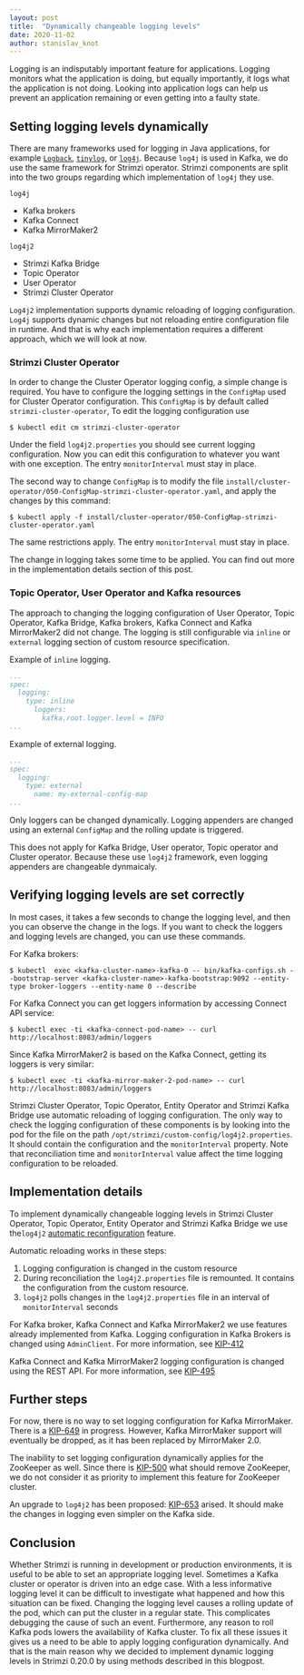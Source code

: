 ```yaml
---
layout: post
title:  "Dynamically changeable logging levels"
date: 2020-11-02
author: stanislav_knot
---
```


Logging is an indisputably important feature for applications.
Logging monitors what the application is doing, but equally importantly,  it logs what the application is not doing. 
Looking into application logs can help us prevent an application remaining or even getting into a faulty state.

<!--more-->


## Setting logging levels dynamically

There are many frameworks used for logging in Java applications, for example [`Logback`](http://logback.qos.ch/), [`tinylog`](https://tinylog.org/v2/), or [`log4j`](http://logging.apache.org/log4j/2.x/index.html).
Because `log4j` is used in Kafka, we do use the same framework for Strimzi operator. 
Strimzi components are split into the two groups regarding which implementation of `log4j` they use. 

`log4j`
- Kafka brokers
- Kafka Connect
- Kafka MirrorMaker2

`log4j2`
- Strimzi Kafka Bridge
- Topic Operator
- User Operator
- Strimzi Cluster Operator

`Log4j2` implementation supports dynamic reloading of logging configuration.
`Log4j` supports dynamic changes but not reloading entire configuration file in runtime.
And that is why each implementation requires a different approach, which we will look at now.

### Strimzi Cluster Operator

In order to change the Cluster Operator logging config, a simple change is required.
You have to configure the logging settings in the `ConfigMap` used for Cluster Operator configuration.
This `ConfigMap` is by default called `strimzi-cluster-operator`,
To edit the logging configuration use
```
$ kubectl edit cm strimzi-cluster-operator
```

Under the field `log4j2.properties` you should see current logging configuration.
Now you can edit this configuration to whatever you want with one exception.
The entry `monitorInterval` must stay in place.

The second way to change `ConfigMap` is to modify the file `install/cluster-operator/050-ConfigMap-strimzi-cluster-operator.yaml`, and apply the changes by this command:

```
$ kubectl apply -f install/cluster-operator/050-ConfigMap-strimzi-cluster-operator.yaml
```

The same restrictions apply.
The entry `monitorInterval` must stay in place.

The change in logging takes some time to be applied. 
You can find out more in the implementation details section of this post.

### Topic Operator, User Operator and Kafka resources

The approach to changing the logging configuration of User Operator, Topic Operator, Kafka Bridge, Kafka brokers, Kafka Connect and Kafka MirrorMaker2 did not change.
The logging is still configurable via `inline` or `external` logging section of custom resource specification.

Example of `inline` logging.
```yaml
...
spec:
  logging:
    type: inline
      loggers:
        kafka.root.logger.level = INFO
...
```

Example of external logging.
```yaml
...
spec:
  logging:
    type: external
      name: my-external-config-map
...
```

Only loggers can be changed dynamically.
Logging appenders are changed using an external `ConfigMap` and the rolling update is triggered.

This does not apply for Kafka Bridge, User operator, Topic operator and Cluster operator.
Because these use `log4j2` framework, even logging appenders are changeable dynmaicaly.


## Verifying logging levels are set correctly

In most cases, it takes a few seconds to change the logging level, and then you can observe the change in the logs.
If you want to check the loggers and logging levels are changed, you can use these commands.

For Kafka brokers:

```
$ kubectl  exec <kafka-cluster-name>-kafka-0 -- bin/kafka-configs.sh --bootstrap-server <kafka-cluster-name>-kafka-bootstrap:9092 --entity-type broker-loggers --entity-name 0 --describe
```

For Kafka Connect you can get loggers information by accessing Connect API service:

```
$ kubectl exec -ti <kafka-connect-pod-name> -- curl http://localhost:8083/admin/loggers
```

Since Kafka MirrorMaker2 is based on the Kafka Connect, getting its loggers is very similar:
```
$ kubectl exec -ti <kafka-mirror-maker-2-pod-name> -- curl http://localhost:8083/admin/loggers
```

Strimzi Cluster Operator, Topic Operator, Entity Operator and Strimzi Kafka Bridge use automatic reloading of logging configuration.
The only way to check the logging configuration of these components is by looking into the pod for the file on the path `/opt/strimzi/custom-config/log4j2.properties`.
It should contain the configuration and the `monitorInterval` property.
Note that reconciliation time and `monitorInterval` value affect the time logging configuration to be reloaded.

## Implementation details

To implement dynamically changeable logging levels in Strimzi Cluster Operator, Topic Operator, Entity Operator and Strimzi Kafka Bridge we use the`log4j2` [automatic reconfiguration](https://logging.apache.org/log4j/log4j-2.1/manual/configuration.html#AutomaticReconfiguration) feature.

Automatic reloading works in these steps:
1. Logging configuration is changed in the custom resource
2. During reconciliation the `log4j2.properties`  file is remounted. It contains the configuration from the custom resource.
3. `log4j2` polls changes in the `log4j2.properties` file in an interval of `monitorInterval` seconds

For Kafka broker, Kafka Connect and Kafka MirrorMaker2 we use features already implemented from Kafka.
Logging configuration in Kafka Brokers is changed using `AdminClient`.
For more information, see [KIP-412](https://cwiki.apache.org/confluence/display/KAFKA/KIP-412%3A+Extend+Admin+API+to+support+dynamic+application+log+levels)

Kafka Connect and Kafka MirrorMaker2 logging configuration is changed using the REST API.
For more information, see [KIP-495](https://cwiki.apache.org/confluence/display/KAFKA/KIP-495%3A+Dynamically+Adjust+Log+Levels+in+Connect)

## Further steps

For now, there is no way to set logging configuration for Kafka MirrorMaker.
There is a [KIP-649](https://cwiki.apache.org/confluence/display/KAFKA/KIP-649%3A+Dynamic+Client+Configuration) in progress.
However, Kafka MirrorMaker support will eventually be dropped, as it has been replaced by MirrorMaker 2.0.

The inability to set logging configuration dynamically applies for the ZooKeeper as well.
Since there is [KIP-500](https://cwiki.apache.org/confluence/display/KAFKA/KIP-500%3A+Replace+ZooKeeper+with+a+Self-Managed+Metadata+Quorum) what should remove ZooKeeper, we do not consider it as priority to implement this feature for ZooKeeper cluster.

An upgrade to `log4j2` has been proposed: [KIP-653](https://cwiki.apache.org/confluence/display/KAFKA/KIP-653%3A+Upgrade+log4j+to+log4j2) arised.
It should make the changes in logging even simpler on the Kafka side.

## Conclusion

Whether Strimzi is running in development or production environments, it is useful to be able to set an appropriate logging level.
Sometimes a Kafka cluster or operator is driven into an edge case.
With a less informative logging level it can be difficult to investigate what happened and how this situation can be fixed.
Changing the logging level causes a rolling update of the pod, which can put the cluster in a regular state.
This complicates debugging the cause of such an event.
Furthermore, any reason to roll Kafka pods lowers the availability of Kafka cluster.
To fix all these issues it gives us a need to be able to apply logging configuration dynamically.
And that is the main reason why we decided to implement dynamic logging levels in Strimzi 0.20.0 by using methods described in this blogpost.